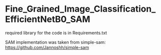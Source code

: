 # Fine_Grained_Image_Classification_EfficientNetB0_SAM

required library for the code is in Requirements.txt

SAM implementation was taken from simple-sam: https://github.com/Jannoshh/simple-sam

